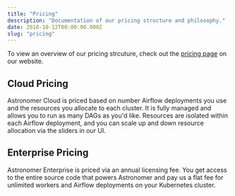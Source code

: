 ```yaml
---
title: "Pricing"
description: "Documentation of our pricing structure and philosophy."
date: 2018-10-12T00:00:00.000Z
slug: "pricing"
---
```


To view an overview of our pricing strcuture, check out the [pricing page](https://www.astronomer.io/pricing/) on our website.

## Cloud Pricing

Astronomer Cloud is priced based on number Airflow deployments you use and the resources you allocate to each cluster. It is fully managed and allows you to run as many DAGs as you'd like. Resources are isolated within each Airflow deployment, and you can scale up and down resource allocation via the sliders in our UI.

## Enterprise Pricing

Astronomer Enterprise is priced via an annual licensing fee. You get access to the entire source code that powers Astronomer and pay us a flat fee for unlimited workers and Airflow deployments on your Kubernetes cluster.
